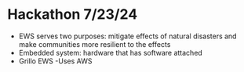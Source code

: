 # Hackathon 7/23/24

- EWS serves two purposes: mitigate effects of natural disasters and make communities more resilient to the effects
- Embedded system: hardware that has software attached
- Grillo EWS
  -Uses AWS
